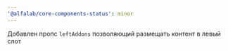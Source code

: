 ```yaml
---
'@alfalab/core-components-status': minor
---
```


Добавлен пропс `leftAddons` позволяющий размещать контент в левый слот
